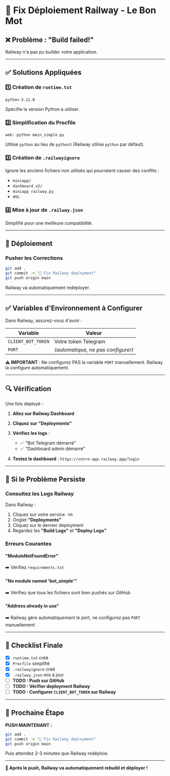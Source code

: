 # 🔧 Fix Déploiement Railway - Le Bon Mot

## ❌ Problème : "Build failed!"

Railway n'a pas pu builder votre application.

---

## ✅ Solutions Appliquées

### 1️⃣ Création de `runtime.txt`
```
python-3.11.0
```
Spécifie la version Python à utiliser.

### 2️⃣ Simplification du Procfile
```
web: python main_simple.py
```
Utilise `python` au lieu de `python3` (Railway utilise `python` par défaut).

### 3️⃣ Création de `.railwayignore`
Ignore les anciens fichiers non utilisés qui pourraient causer des conflits :
- `miniapp/`
- `dashboard_v2/`
- `miniapp_railway.py`
- etc.

### 4️⃣ Mise à jour de `.railway.json`
Simplifié pour une meilleure compatibilité.

---

## 🚀 Déploiement

### Pusher les Corrections

```bash
git add .
git commit -m "🔧 Fix Railway deployment"
git push origin main
```

Railway va automatiquement redéployer.

---

## ✅ Variables d'Environnement à Configurer

Dans Railway, assurez-vous d'avoir :

| Variable | Valeur |
|----------|--------|
| `CLIENT_BOT_TOKEN` | Votre token Telegram |
| `PORT` | *(automatique, ne pas configurer)* |

**⚠️ IMPORTANT** : Ne configurez PAS la variable `PORT` manuellement. Railway la configure automatiquement.

---

## 🔍 Vérification

Une fois déployé :

1. **Allez sur Railway Dashboard**
2. **Cliquez sur "Deployments"**
3. **Vérifiez les logs** :
   - ✅ "Bot Telegram démarré"
   - ✅ "Dashboard admin démarré"

4. **Testez le dashboard** : `https://votre-app.railway.app/login`

---

## 🐛 Si le Problème Persiste

### Consultez les Logs Railway

Dans Railway :
1. Cliquez sur votre service `-hh`
2. Onglet **"Deployments"**
3. Cliquez sur le dernier deployment
4. Regardez les **"Build Logs"** et **"Deploy Logs"**

### Erreurs Courantes

#### "ModuleNotFoundError"
➡️ Vérifiez `requirements.txt`

#### "No module named 'bot_simple'"
➡️ Vérifiez que tous les fichiers sont bien pushés sur GitHub

#### "Address already in use"
➡️ Railway gère automatiquement le port, ne configurez pas `PORT` manuellement

---

## 📝 Checklist Finale

- [x] `runtime.txt` créé
- [x] `Procfile` simplifié
- [x] `.railwayignore` créé
- [x] `.railway.json` mis à jour
- [ ] **TODO : Push sur GitHub**
- [ ] **TODO : Vérifier deployment Railway**
- [ ] **TODO : Configurer `CLIENT_BOT_TOKEN` sur Railway**

---

## 🎯 Prochaine Étape

**PUSH MAINTENANT :**

```bash
git add .
git commit -m "🔧 Fix Railway deployment"
git push origin main
```

Puis attendez 2-3 minutes que Railway redéploie.

---

**🚀 Après le push, Railway va automatiquement rebuild et déployer !**

